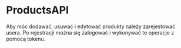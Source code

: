 # ProductsAPI
Aby móc dodawać, usuwać i edytować produkty należy zarejestować usera. Po rejestracji można się zalogować i wykonywać te operacje z pomocą tokenu.
